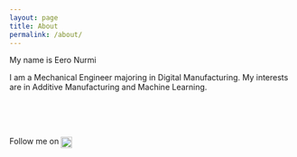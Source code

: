 ```yaml
---
layout: page
title: About
permalink: /about/
---
```


My name is Eero Nurmi

I am a Mechanical Engineer majoring in Digital Manufacturing. My interests are in Additive Manufacturing and Machine Learning.




<br><br><br>
<p>Follow me on <a href="https://www.linkedin.com/in/eero-nurmi-/">
<img src="https://upload.wikimedia.org/wikipedia/commons/8/81/LinkedIn_icon.svg" alt="LinkedIn" style="width:20px; vertical-align:middle;"></a></p>



